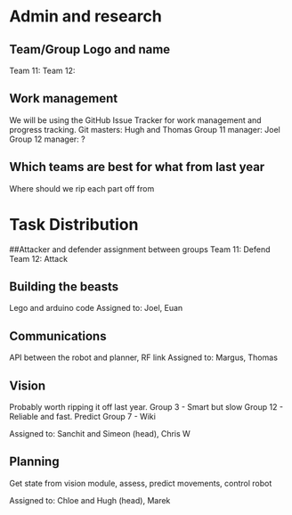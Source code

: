 # Admin and research
## Team/Group Logo and name
Team 11:
Team 12:

## Work management
We will be using the GitHub Issue Tracker for work management and progress tracking.
Git masters: Hugh and Thomas
Group 11 manager: Joel
Group 12 manager: ?

## Which teams are best for what from last year
Where should we rip each part off from

# Task Distribution
##Attacker and defender assignment between groups
Team 11: Defend
Team 12: Attack

## Building the beasts
Lego and arduino code
Assigned to: Joel, Euan

## Communications
API between the robot and planner, RF link
Assigned to: Margus, Thomas

## Vision
Probably worth ripping it off last year. 
Group 3 - Smart but slow
Group 12 - Reliable and fast. Predict
Group 7 - Wiki

Assigned to: Sanchit and Simeon (head), Chris W

## Planning
Get state from vision module, assess, predict movements, control robot

Assigned to: Chloe and Hugh (head), Marek
